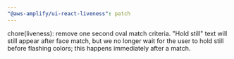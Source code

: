 ```yaml
---
"@aws-amplify/ui-react-liveness": patch
---
```


chore(liveness): remove one second oval match criteria. "Hold still" text will still appear after face match, but we no longer wait for the user to hold still before flashing colors; this happens immediately after a match. 
